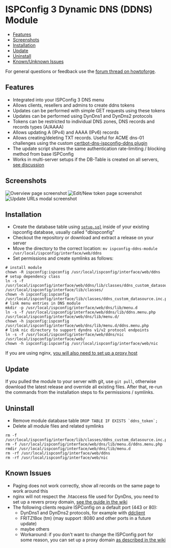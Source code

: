 # ISPConfig 3 Dynamic DNS (DDNS) Module

- [Features](#features)
- [Screenshots](#screenshots)
- [Installation](#installation)
- [Update](#update)
- [Uninstall](#uninstall)
- [Known/Unknown Issues](#knownunknown-issues)

For general questions or feedback use the [forum thread on howtoforge](https://www.howtoforge.com/community/threads/ispconfig-3-danymic-dns-ddns-module.87967/).

## Features
- Integrated into your ISPConfig 3 DNS menu
- Allows clients, resellers and admins to create ddns tokens
- Updates can be performed with simple GET requests using these tokens
- Updates can be performed using DynDns1 and DynDns2 protocols
- Tokens can be restricted to individual DNS zones, DNS records and records types (A/AAAA)
- Allows updating A (IPv4) and AAAA (IPv6) records
- Allows creating/deleting TXT records. Useful for ACME dns-01 challenges using the custom [certbot-dns-ispconfig-ddns plugin](https://github.com/mhofer117/certbot-dns-ispconfig-ddns)
- The update script shares the same authentication rate-limiting / blocking method from base ISPConfig
- Works in multi-server setups if the DB-Table is created on all servers, [see discussion](https://github.com/mhofer117/ispconfig-ddns-module/issues/4#issuecomment-1437604492)

## Screenshots
![Overview page screenshot](https://user-images.githubusercontent.com/3976393/141506890-7c235b39-6ad9-4519-a482-4f2e8d44740c.png)
![Edit/New token page screenshot](https://user-images.githubusercontent.com/3976393/141506913-5b56f809-f255-49f8-b7da-fc2dd080c3ff.png)
![Update URLs modal screenshot](https://user-images.githubusercontent.com/3976393/157296785-6a3c4e00-24b0-431f-91b0-62fc6f32d330.png)



## Installation
- Create the database table using [`setup.sql`](setup.sql) inside of your existing ispconfig database, usually called "dbispconfig"
- Checkout the repository or download and extract a release on your server
- Move the directory to the correct location: `mv ispconfig-ddns-module /usr/local/ispconfig/interface/web/ddns`
- Set permissions and create symlinks as follows:
````
# install module
chown -R ispconfig:ispconfig /usr/local/ispconfig/interface/web/ddns
# setup dependency class
ln -s -f /usr/local/ispconfig/interface/web/ddns/lib/classes/ddns_custom_datasource.inc.php /usr/local/ispconfig/interface/lib/classes/
chown -h ispconfig:ispconfig /usr/local/ispconfig/interface/lib/classes/ddns_custom_datasource.inc.php
# link menu entries in DNS module
mkdir -p /usr/local/ispconfig/interface/web/dns/lib/menu.d
ln -s -f /usr/local/ispconfig/interface/web/ddns/lib/ddns.menu.php /usr/local/ispconfig/interface/web/dns/lib/menu.d/
chown -h ispconfig:ispconfig /usr/local/ispconfig/interface/web/dns/lib/menu.d/ddns.menu.php
# link nic directory to support dyndns v1/v2 protocol endpoints
ln -s -f /usr/local/ispconfig/interface/web/ddns/nic /usr/local/ispconfig/interface/web/
chown -h ispconfig:ispconfig /usr/local/ispconfig/interface/web/nic
````

If you are using nginx, [you will also need to set up a proxy host](https://github.com/mhofer117/ispconfig-ddns-module/wiki/Setup-Proxy-Domain-(nginx))

## Update
If you pulled the module to your server with git, use `git pull`, otherwise download the latest release and override all existing files.
After that, re-run the commands from the installation steps to fix permissions / symlinks.

## Uninstall
- Remove module database table ``DROP TABLE IF EXISTS `ddns_token`;``
- Delete all module files and related symlinks
````
rm -f /usr/local/ispconfig/interface/lib/classes/ddns_custom_datasource.inc.php
rm -f /usr/local/ispconfig/interface/web/dns/lib/menu.d/ddns.menu.php
rmdir /usr/local/ispconfig/interface/web/dns/lib/menu.d
rm -rf /usr/local/ispconfig/interface/web/ddns
rm -rf /usr/local/ispconfig/interface/web/nic
````

## Known Issues
- Paging does not work correctly, show all records on the same page to work around this
- nginx will not respect the .htaccess file used for DynDns, you need to set up a revers proxy domain,
  [see the guide in the wiki](https://github.com/mhofer117/ispconfig-ddns-module/wiki/Setup-Proxy-Domain-(nginx))
- The following clients require ISPConfig on a default port (443 or 80):
  - DynDns1 and DynDns2 protocols, for example with [ddclient](https://github.com/ddclient/ddclient)
  - FRITZ!Box (tm) (may support :8080 and other ports in a future update)
  - maybe others
  - Workaround: if you don't want to change the ISPConfig port for some reason, you can set up a proxy domain
    [as described in the wiki](https://github.com/mhofer117/ispconfig-ddns-module/wiki/Setup-Proxy-Domain)
